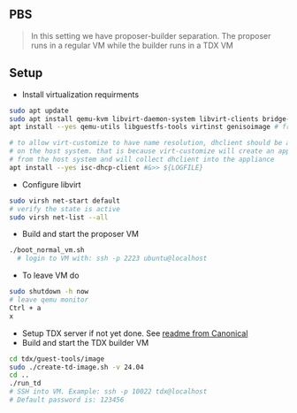 ## PBS
> In this setting we have proposer-builder separation. The proposer runs in a regular VM while the builder runs in a TDX VM



## Setup
- Install virtualization requirments
```bash
sudo apt update
sudo apt install qemu-kvm libvirt-daemon-system libvirt-clients bridge-utils cloud-image-utils -y
apt install --yes qemu-utils libguestfs-tools virtinst genisoimage # from TDX script

# to allow virt-customize to have name resolution, dhclient should be available
# on the host system. that is because virt-customize will create an appliance (with supermin)
# from the host system and will collect dhclient into the appliance
apt install --yes isc-dhcp-client #&>> ${LOGFILE}
```
- Configure libvirt
```bash
sudo virsh net-start default
# verify the state is active
sudo virsh net-list --all
```

- Build and start the proposer VM
```bash
./boot_normal_vm.sh
  # login to VM with: ssh -p 2223 ubuntu@localhost
```
- To leave VM do 
```bash
sudo shutdown -h now
# leave qemu monitor
Ctrl + a
x
```

- Setup TDX server if not yet done. See [readme from Canonical](https://github.com/canonical/tdx/tree/3.3?tab=readme-ov-file#4-setup-host-os)
- Build and start the TDX builder VM
```bash
cd tdx/guest-tools/image
sudo ./create-td-image.sh -v 24.04
cd ..
./run_td
# SSH into VM. Example: ssh -p 10022 tdx@localhost 
# Default password is: 123456
```
